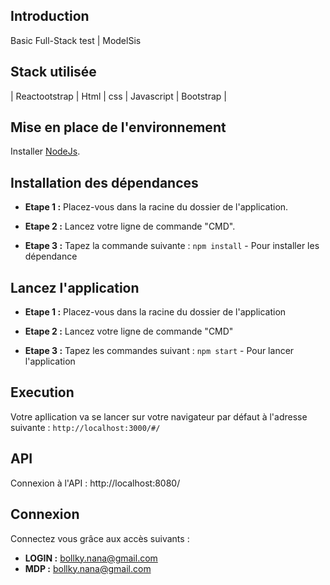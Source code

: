 
## Introduction
Basic Full-Stack test | ModelSis

## Stack utilisée
| Reactootstrap | Html | css | Javascript | Bootstrap |

## Mise en place de l'environnement

Installer [NodeJs](https://nodejs.org/en/download/).  


## Installation des dépendances

* **Etape 1 :** Placez-vous dans la racine du dossier de l'application.

* **Etape 2 :** Lancez votre ligne de commande "CMD".

* **Etape 3 :** Tapez la commande suivante : `npm install` - Pour installer les dépendance



## Lancez l'application 

* **Etape 1 :** Placez-vous dans la racine du dossier de l'application 

* **Etape 2 :** Lancez votre ligne de commande "CMD"

* **Etape 3 :** Tapez les commandes suivant : `npm start` - Pour lancer l'application


## Execution
Votre apllication va se lancer sur votre navigateur par défaut à l'adresse suivante : `http://localhost:3000/#/` 

## API
Connexion à l'API : http://localhost:8080/

## Connexion
Connectez vous grâce aux accès suivants :
* **LOGIN :** bollky.nana@gmail.com
* **MDP :** bollky.nana@gmail.com
